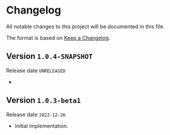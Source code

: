 # Changelog

All notable changes to this project will be documented in this file.

The format is based on [Keep a Changelog](https://keepachangelog.com/en/1.0.0/).

## Version `1.0.4-SNAPSHOT`

Release date `UNRELEASED`

- 

## Version `1.0.3-beta1`

Release date `2022-12-26`

- Initial implementation.
